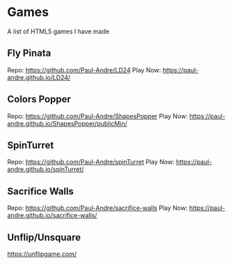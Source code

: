 # Games
A list of HTML5 games I have made

## Fly Pinata
Repo: https://github.com/Paul-Andre/LD24
Play Now: https://paul-andre.github.io/LD24/

## Colors Popper
Repo: https://github.com/Paul-Andre/ShapesPopper
Play Now: https://paul-andre.github.io/ShapesPopper/publicMin/

## SpinTurret
Repo: https://github.com/Paul-Andre/spinTurret
Play Now: https://paul-andre.github.io/spinTurret/

## Sacrifice Walls
Repo: https://github.com/Paul-Andre/sacrifice-walls
Play Now: https://paul-andre.github.io/sacrifice-walls/

## Unflip/Unsquare
https://unflipgame.com/
